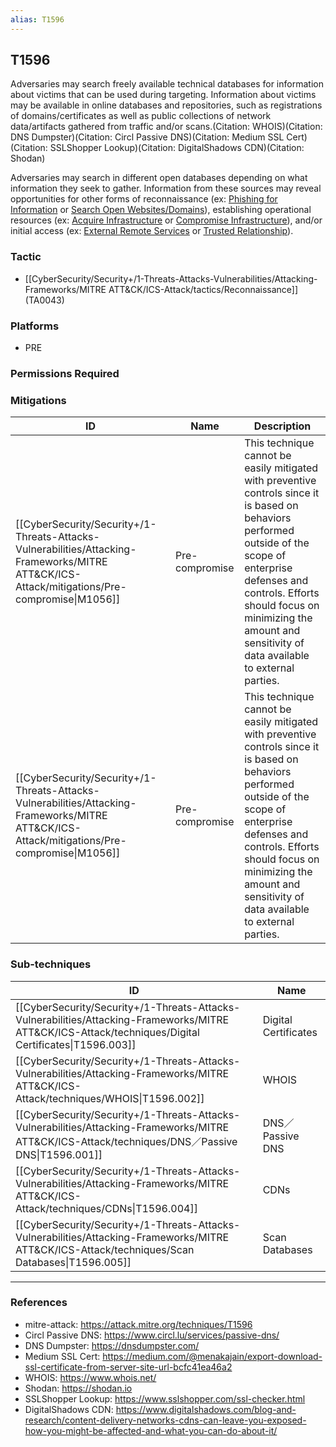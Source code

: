 ```yaml
---
alias: T1596
---
```


## T1596

Adversaries may search freely available technical databases for information about victims that can be used during targeting. Information about victims may be available in online databases and repositories, such as registrations of domains/certificates as well as public collections of network data/artifacts gathered from traffic and/or scans.(Citation: WHOIS)(Citation: DNS Dumpster)(Citation: Circl Passive DNS)(Citation: Medium SSL Cert)(Citation: SSLShopper Lookup)(Citation: DigitalShadows CDN)(Citation: Shodan)

Adversaries may search in different open databases depending on what information they seek to gather. Information from these sources may reveal opportunities for other forms of reconnaissance (ex: [Phishing for Information](https://attack.mitre.org/techniques/T1598) or [Search Open Websites/Domains](https://attack.mitre.org/techniques/T1593)), establishing operational resources (ex: [Acquire Infrastructure](https://attack.mitre.org/techniques/T1583) or [Compromise Infrastructure](https://attack.mitre.org/techniques/T1584)), and/or initial access (ex: [External Remote Services](https://attack.mitre.org/techniques/T1133) or [Trusted Relationship](https://attack.mitre.org/techniques/T1199)).


### Tactic
- [[CyberSecurity/Security+/1-Threats-Attacks-Vulnerabilities/Attacking-Frameworks/MITRE ATT&CK/ICS-Attack/tactics/Reconnaissance]] (TA0043)

### Platforms
- PRE

### Permissions Required

### Mitigations

| ID | Name | Description |
| --- | --- | --- |
| [[CyberSecurity/Security+/1-Threats-Attacks-Vulnerabilities/Attacking-Frameworks/MITRE ATT&CK/ICS-Attack/mitigations/Pre-compromise\|M1056]] | Pre-compromise | This technique cannot be easily mitigated with preventive controls since it is based on behaviors performed outside of the scope of enterprise defenses and controls. Efforts should focus on minimizing the amount and sensitivity of data available to external parties. |
| [[CyberSecurity/Security+/1-Threats-Attacks-Vulnerabilities/Attacking-Frameworks/MITRE ATT&CK/ICS-Attack/mitigations/Pre-compromise\|M1056]] | Pre-compromise | This technique cannot be easily mitigated with preventive controls since it is based on behaviors performed outside of the scope of enterprise defenses and controls. Efforts should focus on minimizing the amount and sensitivity of data available to external parties. |

### Sub-techniques

| ID | Name |
| --- | --- |
| [[CyberSecurity/Security+/1-Threats-Attacks-Vulnerabilities/Attacking-Frameworks/MITRE ATT&CK/ICS-Attack/techniques/Digital Certificates\|T1596.003]] | Digital Certificates |
| [[CyberSecurity/Security+/1-Threats-Attacks-Vulnerabilities/Attacking-Frameworks/MITRE ATT&CK/ICS-Attack/techniques/WHOIS\|T1596.002]] | WHOIS |
| [[CyberSecurity/Security+/1-Threats-Attacks-Vulnerabilities/Attacking-Frameworks/MITRE ATT&CK/ICS-Attack/techniques/DNS／Passive DNS\|T1596.001]] | DNS／Passive DNS |
| [[CyberSecurity/Security+/1-Threats-Attacks-Vulnerabilities/Attacking-Frameworks/MITRE ATT&CK/ICS-Attack/techniques/CDNs\|T1596.004]] | CDNs |
| [[CyberSecurity/Security+/1-Threats-Attacks-Vulnerabilities/Attacking-Frameworks/MITRE ATT&CK/ICS-Attack/techniques/Scan Databases\|T1596.005]] | Scan Databases |


---
### References

- mitre-attack: https://attack.mitre.org/techniques/T1596
- Circl Passive DNS: https://www.circl.lu/services/passive-dns/
- DNS Dumpster: https://dnsdumpster.com/
- Medium SSL Cert: https://medium.com/@menakajain/export-download-ssl-certificate-from-server-site-url-bcfc41ea46a2
- WHOIS: https://www.whois.net/
- Shodan: https://shodan.io
- SSLShopper Lookup: https://www.sslshopper.com/ssl-checker.html
- DigitalShadows CDN: https://www.digitalshadows.com/blog-and-research/content-delivery-networks-cdns-can-leave-you-exposed-how-you-might-be-affected-and-what-you-can-do-about-it/
